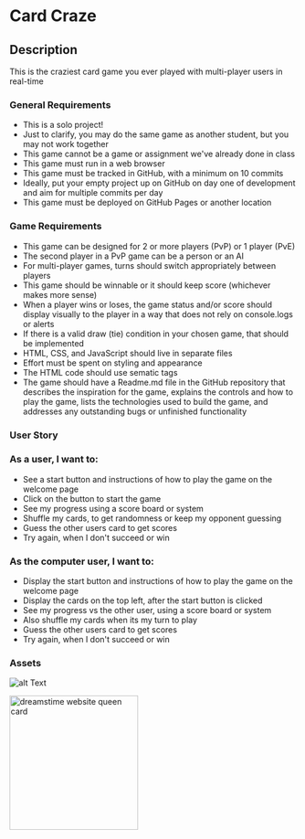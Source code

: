 # Card Craze

## Description
This is the craziest card game you ever played with multi-player users in real-time

### General Requirements
- This is a solo project!
- Just to clarify, you may do the same game as another student, but you may not work together
- This game cannot be a game or assignment we've already done in class
- This game must run in a web browser
- This game must be tracked in GitHub, with a minimum on 10 commits
- Ideally, put your empty project up on GitHub on day one of development and aim for multiple commits per day
- This game must be deployed on GitHub Pages or another location


### Game Requirements
- This game can be designed for 2 or more players (PvP) or 1 player (PvE)
- The second player in a PvP game can be a person or an AI
- For multi-player games, turns should switch appropriately between players
- This game should be winnable or it should keep score (whichever makes more sense)
- When a player wins or loses, the game status and/or score should display visually to the player in a way that does not rely on console.logs or alerts
- If there is a valid draw (tie) condition in your chosen game, that should be implemented
- HTML, CSS, and JavaScript should live in separate files
- Effort must be spent on styling and appearance
- The HTML code should use sematic tags
- The game should have a Readme.md file in the GitHub repository that describes the inspiration for the game, explains the controls and how to play the game, lists the technologies used to build the game, and addresses any outstanding bugs or unfinished functionality

### User Story

### As a user, I want to:
- See a start button and instructions of how to play the game on the welcome page
- Click on the button to start the game 
- See my progress using a score board or system 
- Shuffle my cards, to get randomness or keep my opponent guessing
- Guess the other users card to get scores 
- Try again, when I don't succeed or win


### As the computer user, I want to:
- Display the start button and instructions of how to play the game on the welcome page
- Display the cards on the top left, after the start button is clicked
- See my progress vs the other user, using a score board or system 
- Also shuffle my cards when its my turn to play
- Guess the other users card to get scores 
- Try again, when I don't succeed or win

### Assets
![alt Text](https://encrypted-tbn0.gstatic.com/images?q=tbn:ANd9GcTuSzg-vu1fK57L4eRB1CynDfWl3VD0NItCql-CXFzwtOysoQkljIafiM8Zm13AzRGiNd0&usqp=CAU  "clipart-library.com ace card")

<img src="https://thumbs.dreamstime.com/b/queen-hearts-vintage-playing-card-isolated-white-queen-hearts-vintage-playing-card-isolated-white-clipping-path-170707469.jpg" alt="dreamstime website queen card" style="width:225px; height:235px;"/>
